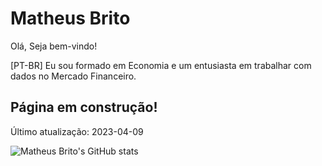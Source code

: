 # Matheus Brito

Olá, Seja bem-vindo!

[PT-BR]
Eu sou formado em Economia e um entusiasta em trabalhar com dados no Mercado Financeiro.

## Página em construção!

Último atualização: 2023-04-09

![Matheus Brito's GitHub stats](https://github-readme-stats.vercel.app/api?username=matheuslbrito&theme=nord&show_icons=true)
